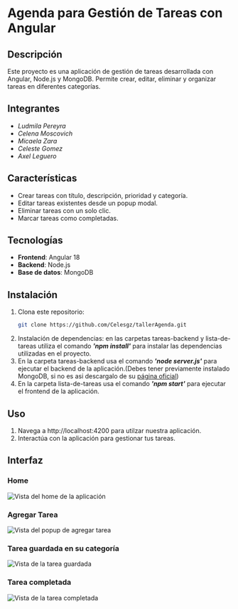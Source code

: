 # Agenda para Gestión de Tareas con Angular

## Descripción
Este proyecto es una aplicación de gestión de tareas desarrollada con Angular, Node.js y MongoDB. Permite crear, editar, eliminar y organizar tareas en diferentes categorías.

## Integrantes
- *Ludmila Pereyra*
- *Celena Moscovich*
- *Micaela Zara*
- *Celeste Gomez*
- *Axel Leguero*

## Características
- Crear tareas con título, descripción, prioridad y categoría.
- Editar tareas existentes desde un popup modal.
- Eliminar tareas con un solo clic.
- Marcar tareas como completadas.

## Tecnologías
- **Frontend**: Angular 18
- **Backend**: Node.js
- **Base de datos**: MongoDB

## Instalación
1. Clona este repositorio:
   ```bash
   git clone https://github.com/Celesgz/tallerAgenda.git

2. Instalación de dependencias: en las carpetas tareas-backend y lista-de-tareas utiliza el comando ***'npm install'*** para instalar las dependencias utilizadas en el proyecto.
3. En la carpeta tareas-backend usa el comando ***'node server.js'*** para ejecutar el backend de la aplicación.(Debes tener previamente instalado MongoDB, si no es asi descargalo de su [página oficial](https://www.mongodb.com/try/download/community))
4. En la carpeta lista-de-tareas  usa el comando ***'npm start'*** para ejecutar el frontend de la aplicación.

## Uso
1. Navega a http://localhost:4200 para utilzar nuestra aplicación.
2. Interactúa con la aplicación para gestionar tus tareas.

## Interfaz

### Home
![Vista del home de la aplicación](./lista-de-tareas/public/01-interfaz.png)

### Agregar Tarea
![Vista del popup de agregar tarea](./lista-de-tareas/public/02-interfaz.png)

### Tarea guardada en su categoría
![Vista de la tarea guardada](./lista-de-tareas/public/03-interfaz.png)

### Tarea completada
![Vista de la tarea completada](./lista-de-tareas/public/04-interfaz.png)
